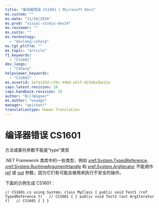 ```yaml
---
title: "编译器错误 CS1601 | Microsoft Docs"
ms.custom: ""
ms.date: "11/16/2016"
ms.prod: "visual-studio-dev14"
ms.reviewer: ""
ms.suite: ""
ms.technology: 
  - "devlang-csharp"
ms.tgt_pltfrm: ""
ms.topic: "article"
f1_keywords: 
  - "CS1601"
dev_langs: 
  - "CSharp"
helpviewer_keywords: 
  - "CS1601"
ms.assetid: 5efa1d2d-c70c-446d-a51f-d23d8a3be22e
caps.latest.revision: 10
caps.handback.revision: 10
author: "BillWagner"
ms.author: "wiwagn"
manager: "wpickett"
translationtype: Human Translation
---
```

# 编译器错误 CS1601
方法或委托参数不能是“type”类型  
  
 .NET Framework 类库中的一些类型，例如 <xref:System.TypedReference>、<xref:System.RuntimeArgumentHandle> 和 <xref:System.ArgIterator> 不能用作 [ref](../../csharp/language-reference/keywords/ref.md) 或 [out](../../csharp/language-reference/keywords/out.md) 参数，因为它们有可能会被用来执行不安全的操作。  
  
 下面的示例生成 CS1601：  
  
```  
// CS1601.cs using System; class MyClass { public void Test1 (ref TypedReference t)   // CS1601 { } public void Test2 (out ArgIterator t)   // CS1601 { } }  
```